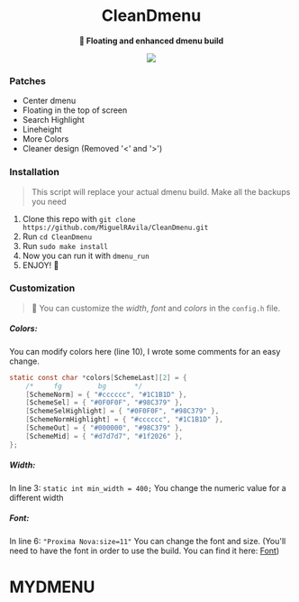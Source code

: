 <div align="center">
<h1>CleanDmenu</h1>
<b>🚀 Floating and enhanced dmenu build</b>
</div>

<p align="center">
  <img src="https://github.com/MiguelRAvila/ZenDmenu/blob/master/rsc/ss.png">
</p>

### Patches

- Center dmenu
- Floating in the top of screen
- Search Highlight
- Lineheight
- More Colors
- Cleaner design (Removed '<' and '>')

### Installation

> This script will replace your actual dmenu build. Make all the backups you need

1. Clone this repo with `git clone https://github.com/MiguelRAvila/CleanDmenu.git`
2. Run `cd CleanDmenu`
3. Run `sudo make install`
4. Now you can run it with `dmenu_run` 
5. ENJOY! 🚀

### Customization

> 🌟 You can customize the *width*, *font* and *colors* in the `config.h` file.

##### Colors:

You can modify colors here (line 10), I wrote some comments for an easy change.

```h
static const char *colors[SchemeLast][2] = {
	/*     fg         bg       */
	[SchemeNorm] = { "#cccccc", "#1C1B1D" },
	[SchemeSel] = { "#0F0F0F", "#98C379" }, 
	[SchemeSelHighlight] = { "#0F0F0F", "#98C379" },
	[SchemeNormHighlight] = { "#cccccc", "#1C1B1D" },
	[SchemeOut] = { "#000000", "#98C379" },
	[SchemeMid] = { "#d7d7d7", "#1f2026" },
};
```

##### Width:

In line 3: `static int min_width = 400;` You change the numeric value for a different width

##### Font:

In line 6: `"Proxima Nova:size=11"` You can change the font and size. (You'll need to have the font in order to use the build. You can find it here: [Font](https://github.com/MiguelRAvila/Dotfiles/blob/master/.fonts/FontsFree-Net-proxima_nova_reg-webfont.ttf)) 
# MYDMENU
